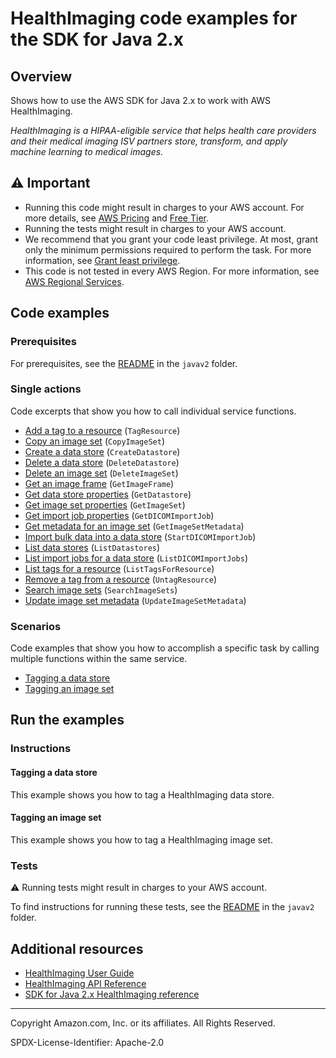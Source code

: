 <!--Generated by WRITEME on 2023-10-12 16:09:53.120432 (UTC)-->
# HealthImaging code examples for the SDK for Java 2.x

## Overview

Shows how to use the AWS SDK for Java 2.x to work with AWS HealthImaging.

<!--custom.overview.start-->
<!--custom.overview.end-->

*HealthImaging is a HIPAA-eligible service that helps health care providers and their medical imaging ISV partners store, transform, and apply machine learning to medical images.*

## ⚠ Important

* Running this code might result in charges to your AWS account. For more details, see [AWS Pricing](https://aws.amazon.com/pricing/?aws-products-pricing.sort-by=item.additionalFields.productNameLowercase&aws-products-pricing.sort-order=asc&awsf.Free%20Tier%20Type=*all&awsf.tech-category=*all) and [Free Tier](https://aws.amazon.com/free/?all-free-tier.sort-by=item.additionalFields.SortRank&all-free-tier.sort-order=asc&awsf.Free%20Tier%20Types=*all&awsf.Free%20Tier%20Categories=*all).
* Running the tests might result in charges to your AWS account.
* We recommend that you grant your code least privilege. At most, grant only the minimum permissions required to perform the task. For more information, see [Grant least privilege](https://docs.aws.amazon.com/IAM/latest/UserGuide/best-practices.html#grant-least-privilege).
* This code is not tested in every AWS Region. For more information, see [AWS Regional Services](https://aws.amazon.com/about-aws/global-infrastructure/regional-product-services).

<!--custom.important.start-->
<!--custom.important.end-->

## Code examples

### Prerequisites

For prerequisites, see the [README](../../README.md#Prerequisites) in the `javav2` folder.


<!--custom.prerequisites.start-->
<!--custom.prerequisites.end-->

### Single actions

Code excerpts that show you how to call individual service functions.

* [Add a tag to a resource](src/main/java/com/example/medicalimaging/TagResource.java#L60) (`TagResource`)
* [Copy an image set](src/main/java/com/example/medicalimaging/CopyImageSet.java#L70) (`CopyImageSet`)
* [Create a data store](src/main/java/com/example/medicalimaging/CreateDatastore.java#L57) (`CreateDatastore`)
* [Delete a data store](src/main/java/com/example/medicalimaging/DeleteDatastore.java#L55) (`DeleteDatastore`)
* [Delete an image set](src/main/java/com/example/medicalimaging/DeleteImageSet.java#L58) (`DeleteImageSet`)
* [Get an image frame](src/main/java/com/example/medicalimaging/GetImageFrame.java#L67) (`GetImageFrame`)
* [Get data store properties](src/main/java/com/example/medicalimaging/GetDatastore.java#L60) (`GetDatastore`)
* [Get image set properties](src/main/java/com/example/medicalimaging/GetImageSet.java#L68) (`GetImageSet`)
* [Get import job properties](src/main/java/com/example/medicalimaging/GetDicomImportJob.java#L84) (`GetDICOMImportJob`)
* [Get metadata for an image set](src/main/java/com/example/medicalimaging/GetImageSet.java#L68) (`GetImageSetMetadata`)
* [Import bulk data into a data store](src/main/java/com/example/medicalimaging/StartDicomImportJob.java#L67) (`StartDICOMImportJob`)
* [List data stores](src/main/java/com/example/medicalimaging/ListDatastores.java#L51) (`ListDatastores`)
* [List import jobs for a data store](src/main/java/com/example/medicalimaging/ListDicomImportJobs.java#L63) (`ListDICOMImportJobs`)
* [List tags for a resource](src/main/java/com/example/medicalimaging/ListTagsForResource.java#L61) (`ListTagsForResource`)
* [Remove a tag from a resource](src/main/java/com/example/medicalimaging/UntagResource.java#L60) (`UntagResource`)
* [Search image sets](src/main/java/com/example/medicalimaging/SearchImageSets.java#L122) (`SearchImageSets`)
* [Update image set metadata](src/main/java/com/example/medicalimaging/UpdateImageSetMetadata.java#L78) (`UpdateImageSetMetadata`)

### Scenarios

Code examples that show you how to accomplish a specific task by calling multiple
functions within the same service.

* [Tagging a data store](src/main/java/com/example/medicalimaging/TaggingDatastores.java)
* [Tagging an image set](src/main/java/com/example/medicalimaging/TaggingImageSets.java)

## Run the examples

### Instructions


<!--custom.instructions.start-->
<!--custom.instructions.end-->



#### Tagging a data store

This example shows you how to tag a HealthImaging data store.


<!--custom.scenario_prereqs.medical-imaging_tagging_datastores.start-->
<!--custom.scenario_prereqs.medical-imaging_tagging_datastores.end-->


<!--custom.scenarios.medical-imaging_tagging_datastores.start-->
<!--custom.scenarios.medical-imaging_tagging_datastores.end-->

#### Tagging an image set

This example shows you how to tag a HealthImaging image set.


<!--custom.scenario_prereqs.medical-imaging_tagging_imagesets.start-->
<!--custom.scenario_prereqs.medical-imaging_tagging_imagesets.end-->


<!--custom.scenarios.medical-imaging_tagging_imagesets.start-->
<!--custom.scenarios.medical-imaging_tagging_imagesets.end-->

### Tests

⚠ Running tests might result in charges to your AWS account.


To find instructions for running these tests, see the [README](../../README.md#Tests)
in the `javav2` folder.



<!--custom.tests.start-->
<!--custom.tests.end-->

## Additional resources

* [HealthImaging User Guide](https://docs.aws.amazon.com/healthimaging/latest/devguide/what-is.html)
* [HealthImaging API Reference](https://docs.aws.amazon.com/healthimaging/latest/APIReference/Welcome.html)
* [SDK for Java 2.x HealthImaging reference](https://sdk.amazonaws.com/java/api/latest/software/amazon/awssdk/services/medical-imaging/package-summary.html)

<!--custom.resources.start-->
<!--custom.resources.end-->

---

Copyright Amazon.com, Inc. or its affiliates. All Rights Reserved.

SPDX-License-Identifier: Apache-2.0
